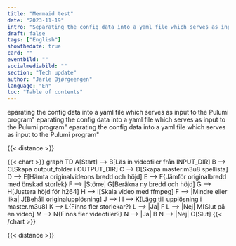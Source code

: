 ```yaml
---
title: "Mermaid test"
date: "2023-11-19"
intro: "Separating the config data into a yaml file which serves as input to the Pulumi program"
draft: false
tags: ["English"]
showthedate: true
card: ""
eventbild: ""
socialmediabild: ""
section: "Tech update"
author: "Jarle Bjørgeengen"
language: "En"
toc: "Table of contents"
---
```


eparating the config data into a yaml file which serves as input to the Pulumi program" eparating the config data into a yaml file which serves as input to the Pulumi program" eparating the config data into a yaml file which serves as input to the Pulumi program"

<script src="https://cdn.jsdelivr.net/npm/mermaid/dist/mermaid.min.js"></script>
<script>
  document.addEventListener("DOMContentLoaded", function() {
    const safespringTheme = {
      theme: "base",
      themeVariables: {
        primaryColor: "#E8EFF3",
        primaryTextColor: "#417DA5",
        primaryBorderColor: "#FFFFFF",
        lineColor: "#417DA5",
        secondaryColor: "#FAFEFE",
        secondaryTextColor: "##FAFEFE",
        tertiaryColor: "#FFF",
        fontFamily: "var(--mon-font)",
        labelColor: "#FFFFFF",
        actorBorder: "#FFFFFF",
        actorBkg: "#E8EFF3",
        actorTextColor: "#417DA5",
        actorLineColor: "#417DA5",
        signalColor: "#417DA5",
        labelBoxBkgColor: "#E8EFF3",
        labelBoxBorderColor: "#417DA5",
        arrowheadColor: "#417DA5",
        flowchartBackground: "#E8EFF3",
        todayLineColor: "#417DA5",
        classText: "#417DA5",
        classBackground: "#E8EFF3",
        classBorder: "#FFFFFF",
        tableNodeTextColor: "#417DA5",
        tableNodeBackground: "#E8EFF3",
        tableNodeBorderColor: "#FFFFFF"
      }
    };

    mermaid.initialize(safespringTheme);
  });
</script>

{{< distance >}}

{{< chart >}}
graph TD
    A[Start] --> B[Läs in videofiler från INPUT_DIR]
    B --> C[Skapa output_folder i OUTPUT_DIR]
    C --> D[Skapa master.m3u8 spellista]
    D --> E[Hämta originalvideons bredd och höjd]
    E --> F{Jämför originalbredd med önskad storlek}
    F --> |Större| G[Beräkna ny bredd och höjd]
    G --> H[Justera höjd för h264]
    H --> I[Skala video med ffmpeg]
    F --> |Mindre eller lika| J[Behåll originalupplösning]
    J --> I
    I --> K[Lägg till upplösning i master.m3u8]
    K --> L{Finns fler storlekar?}
    L --> |Ja| F
    L --> |Nej| M[Slut på en video]
    M --> N{Finns fler videofiler?}
    N --> |Ja| B
    N --> |Nej| O[Slut]
{{< /chart >}}

{{< distance >}}